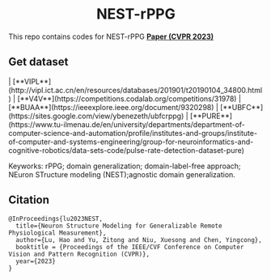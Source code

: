 <h1 align="center"> NEST-rPPG </h1>

This repo contains codes for NEST-rPPG [**Paper (CVPR 2023)**](https://arxiv.org/abs/2303.05955)

## Get dataset
<div></div>
| [**VIPL**](http://vipl.ict.ac.cn/en/resources/databases/201901/t20190104_34800.html)
| [**V4V**](https://competitions.codalab.org/competitions/31978)
| [**BUAA**](https://ieeexplore.ieee.org/document/9320298)
| [**UBFC**](https://sites.google.com/view/ybenezeth/ubfcrppg)
| [**PURE**](https://www.tu-ilmenau.de/en/university/departments/department-of-computer-science-and-automation/profile/institutes-and-groups/institute-of-computer-and-systems-engineering/group-for-neuroinformatics-and-cognitive-robotics/data-sets-code/pulse-rate-detection-dataset-pure)
</div>


Keyworks: rPPG; domain generalization; domain-label-free approach; NEuron STructure modeling (NEST);agnostic domain generalization.


## Citation
```
@InProceedings{lu2023NEST,
  title={Neuron Structure Modeling for Generalizable Remote Physiological Measurement},
  author={Lu, Hao and Yu, Zitong and Niu, Xuesong and Chen, Yingcong},
  booktitle = {Proceedings of the IEEE/CVF Conference on Computer Vision and Pattern Recognition (CVPR)},
  year={2023}
}
```

